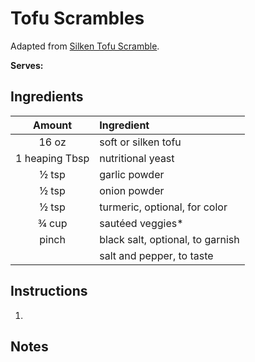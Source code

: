 # Tofu Scrambles

Adapted from [Silken Tofu Scramble](https://sarahsvegankitchen.com/recipes/soft-tofu-scramble/).

**Serves:** 

## Ingredients

| Amount | Ingredient
| :----: | :---------
| 16 oz  | soft or silken tofu
| 1 heaping Tbsp | nutritional yeast
| ½ tsp | garlic powder
| ½ tsp | onion powder
| ½ tsp | turmeric, optional, for color
| ¾ cup | sautéed veggies*
| pinch | black salt, optional, to garnish
| | salt and pepper, to taste 


## Instructions

1. 

## Notes


